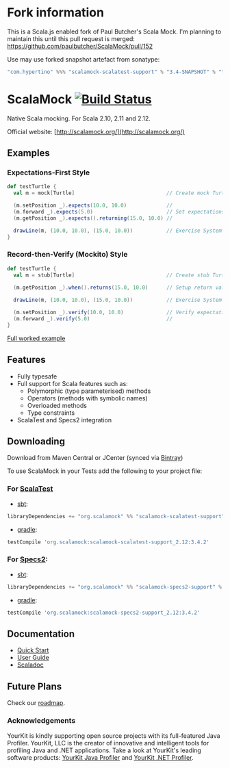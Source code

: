 # Fork information

This is a Scala.js enabled fork of Paul Butcher's Scala Mock. I'm planning to maintain this until this pull request is merged: https://github.com/paulbutcher/ScalaMock/pull/152 

Use may use forked snapshot artefact from sonatype:

```scala
"com.hypertino" %%% "scalamock-scalatest-support" % "3.4-SNAPSHOT" % "test"
```

# ScalaMock [![Build Status](https://travis-ci.org/hypertino/ScalaMock.svg?branch=master)](https://travis-ci.org/hypertino/ScalaMock)

Native Scala mocking. For Scala 2.10, 2.11 and 2.12.

Official website: [http://scalamock.org/](http://scalamock.org/)

## Examples

### Expectations-First Style

```scala
def testTurtle {
  val m = mock[Turtle]                              // Create mock Turtle object

  (m.setPosition _).expects(10.0, 10.0)             //
  (m.forward _).expects(5.0)                        // Set expectations
  (m.getPosition _).expects().returning(15.0, 10.0) // 

  drawLine(m, (10.0, 10.0), (15.0, 10.0))           // Exercise System Under Test
}
```

### Record-then-Verify (Mockito) Style

```scala
def testTurtle {
  val m = stub[Turtle]                              // Create stub Turtle
  
  (m.getPosition _).when().returns(15.0, 10.0)      // Setup return values

  drawLine(m, (10.0, 10.0), (15.0, 10.0))           // Exercise System Under Test

  (m.setPosition _).verify(10.0, 10.0)              // Verify expectations met
  (m.forward _).verify(5.0)                         //
}
```

[Full worked example](http://scalamock.org/quick-start/)

## Features

* Fully typesafe
* Full support for Scala features such as:
  * Polymorphic (type parameterised) methods
  * Operators (methods with symbolic names)
  * Overloaded methods
  * Type constraints
* ScalaTest and Specs2 integration

## Downloading

Download from Maven Central or JCenter (synced via [Bintray](https://bintray.com/scalamock/maven))

To use ScalaMock in your Tests  add the following to your project file:

### For [ScalaTest](http://www.scalatest.org/)

- [sbt](http://www.scala-sbt.org/):
```scala
libraryDependencies += "org.scalamock" %% "scalamock-scalatest-support" % "3.4.2" % Test
```

- [gradle](https://gradle.org/):
```groovy
testCompile 'org.scalamock:scalamock-scalatest-support_2.12:3.4.2'
```

### For [Specs2](http://etorreborre.github.com/specs2/):

- [sbt](http://www.scala-sbt.org/):
```scala
libraryDependencies += "org.scalamock" %% "scalamock-specs2-support" % "3.4.2" % Test
```

- [gradle](https://gradle.org/):
```groovy
testCompile 'org.scalamock:scalamock-specs2-support_2.12:3.4.2'
```

## Documentation

* [Quick Start](http://scalamock.org/quick-start/)
* [User Guide](http://scalamock.org/user-guide/)
* [Scaladoc](http://scalamock.org/api/index.html#org.scalamock.package)

## Future Plans

Check our [roadmap](http://scalamock.org/roadmap/).

### Acknowledgements

YourKit is kindly supporting open source projects with its full-featured Java Profiler.
YourKit, LLC is the creator of innovative and intelligent tools for profiling
Java and .NET applications. Take a look at YourKit's leading software products:
[YourKit Java Profiler](http://www.yourkit.com/java/profiler/index.jsp) and
[YourKit .NET Profiler](http://www.yourkit.com/.net/profiler/index.jsp).
